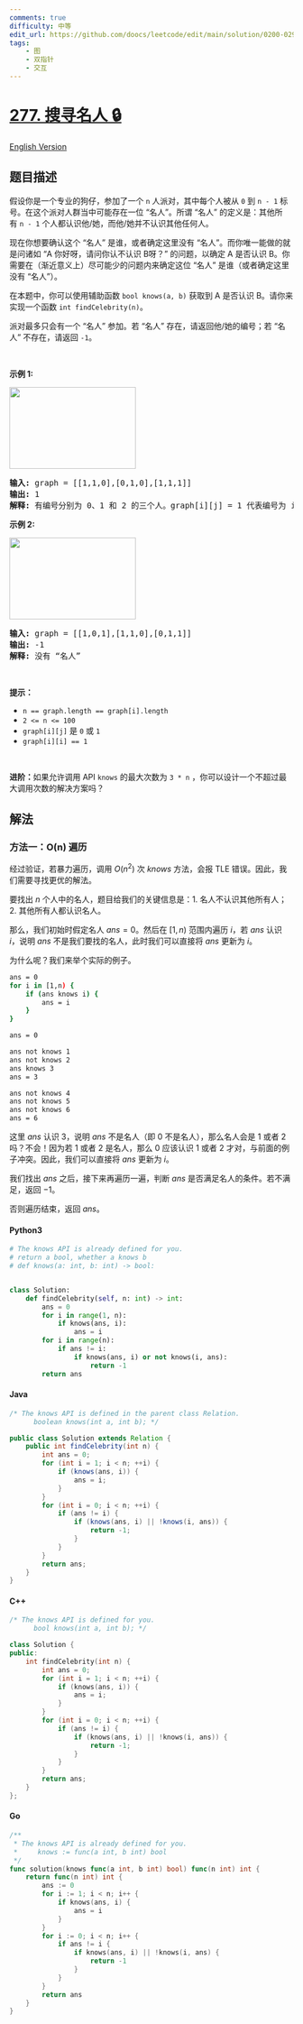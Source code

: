 ```yaml
---
comments: true
difficulty: 中等
edit_url: https://github.com/doocs/leetcode/edit/main/solution/0200-0299/0277.Find%20the%20Celebrity/README.md
tags:
    - 图
    - 双指针
    - 交互
---
```


<!-- problem:start -->

# [277. 搜寻名人 🔒](https://leetcode.cn/problems/find-the-celebrity)

[English Version](/solution/0200-0299/0277.Find%20the%20Celebrity/README_EN.md)

## 题目描述

<!-- description:start -->

<p>假设你是一个专业的狗仔，参加了一个&nbsp;<code>n</code>&nbsp;人派对，其中每个人被从&nbsp;<code>0</code>&nbsp;到&nbsp;<code>n - 1</code>&nbsp;标号。在这个派对人群当中可能存在一位&nbsp;“名人”。所谓 “名人” 的定义是：其他所有&nbsp;<code>n - 1</code>&nbsp;个人都认识他/她，而他/她并不认识其他任何人。</p>

<p>现在你想要确认这个 “名人” 是谁，或者确定这里没有&nbsp;“名人”。而你唯一能做的就是问诸如 “A&nbsp;你好呀，请问你认不认识&nbsp;B呀？”&nbsp;的问题，以确定 A 是否认识 B。你需要在（渐近意义上）尽可能少的问题内来确定这位 “名人” 是谁（或者确定这里没有 “名人”）。</p>

<p>在本题中，你可以使用辅助函数&nbsp;<code>bool knows(a, b)</code>&nbsp;获取到 A&nbsp;是否认识 B。请你来实现一个函数&nbsp;<code>int findCelebrity(n)</code>。</p>

<p>派对最多只会有一个 “名人” 参加。若&nbsp;“名人” 存在，请返回他/她的编号；若&nbsp;“名人”&nbsp;不存在，请返回&nbsp;<code>-1</code>。</p>

<p>&nbsp;</p>

<p><strong class="example">示例 1:</strong></p>
<img alt="" src="https://fastly.jsdelivr.net/gh/doocs/leetcode@main/solution/0200-0299/0277.Find%20the%20Celebrity/images/g1.jpg" style="width: 224px; height: 145px;" />
<pre>
<strong>输入: </strong>graph = [[1,1,0],[0,1,0],[1,1,1]]
<strong>输出: </strong>1
<strong>解释: </strong>有编号分别为 0、1 和 2 的三个人。graph[i][j] = 1 代表编号为 i 的人认识编号为 j 的人，而 graph[i][j] = 0 则代表编号为 i 的人不认识编号为 j 的人。“名人” 是编号 1 的人，因为 0 和 2 均认识他/她，但 1 不认识任何人。
</pre>
<strong> </strong>

<p><strong><strong class="example">示例&nbsp;2:</strong></strong></p>
<img alt="" src="https://fastly.jsdelivr.net/gh/doocs/leetcode@main/solution/0200-0299/0277.Find%20the%20Celebrity/images/g2.jpg" style="width: 224px; height: 145px;" />
<pre>
<strong>输入: </strong>graph = [[1,0,1],[1,1,0],[0,1,1]]
<strong>输出: </strong>-1
<strong>解释: </strong>没有 “名人”
</pre>

<p><strong>&nbsp;</strong></p>
<strong> </strong>

<p><strong><strong>提示：</strong></strong></p>
<strong> </strong>

<ul>
	<li><code>n == graph.length == graph[i].length</code></li>
	<li><code>2 &lt;= n &lt;= 100</code></li>
	<li><code>graph[i][j]</code> 是 <code>0</code> 或 <code>1</code></li>
	<li><code>graph[i][i] == 1</code></li>
</ul>
<strong> </strong>

<p><strong>&nbsp;</strong></p>
<strong> </strong>

<p><strong><strong>进阶：</strong></strong>如果允许调用 API <code>knows</code> 的最大次数为 <code>3 * n</code> ，你可以设计一个不超过最大调用次数的解决方案吗？</p>
<strong> </strong>

<ol>
</ol>
<strong> </strong>

<!-- description:end -->

## 解法

<!-- solution:start -->

### 方法一：O(n) 遍历

经过验证，若暴力遍历，调用 $O(n^2)$ 次 $knows$ 方法，会报 TLE 错误。因此，我们需要寻找更优的解法。

要找出 $n$ 个人中的名人，题目给我们的关键信息是：1. 名人不认识其他所有人；2. 其他所有人都认识名人。

那么，我们初始时假定名人 $ans=0$。然后在 $[1,n)$ 范围内遍历 $i$，若 $ans$ 认识 $i$，说明 $ans$ 不是我们要找的名人，此时我们可以直接将 $ans$ 更新为 $i$。

为什么呢？我们来举个实际的例子。

```bash
ans = 0
for i in [1,n) {
	if (ans knows i) {
		ans = i
	}
}

ans = 0

ans not knows 1
ans not knows 2
ans knows 3
ans = 3

ans not knows 4
ans not knows 5
ans not knows 6
ans = 6
```

这里 $ans$ 认识 $3$，说明 $ans$ 不是名人（即 $0$ 不是名人），那么名人会是 $1$ 或者 $2$ 吗？不会！因为若 $1$ 或者 $2$ 是名人，那么 $0$ 应该认识 $1$ 或者 $2$ 才对，与前面的例子冲突。因此，我们可以直接将 $ans$ 更新为 $i$。

我们找出 $ans$ 之后，接下来再遍历一遍，判断 $ans$ 是否满足名人的条件。若不满足，返回 $-1$。

否则遍历结束，返回 $ans$。

<!-- tabs:start -->

#### Python3

```python
# The knows API is already defined for you.
# return a bool, whether a knows b
# def knows(a: int, b: int) -> bool:


class Solution:
    def findCelebrity(self, n: int) -> int:
        ans = 0
        for i in range(1, n):
            if knows(ans, i):
                ans = i
        for i in range(n):
            if ans != i:
                if knows(ans, i) or not knows(i, ans):
                    return -1
        return ans
```

#### Java

```java
/* The knows API is defined in the parent class Relation.
      boolean knows(int a, int b); */

public class Solution extends Relation {
    public int findCelebrity(int n) {
        int ans = 0;
        for (int i = 1; i < n; ++i) {
            if (knows(ans, i)) {
                ans = i;
            }
        }
        for (int i = 0; i < n; ++i) {
            if (ans != i) {
                if (knows(ans, i) || !knows(i, ans)) {
                    return -1;
                }
            }
        }
        return ans;
    }
}
```

#### C++

```cpp
/* The knows API is defined for you.
      bool knows(int a, int b); */

class Solution {
public:
    int findCelebrity(int n) {
        int ans = 0;
        for (int i = 1; i < n; ++i) {
            if (knows(ans, i)) {
                ans = i;
            }
        }
        for (int i = 0; i < n; ++i) {
            if (ans != i) {
                if (knows(ans, i) || !knows(i, ans)) {
                    return -1;
                }
            }
        }
        return ans;
    }
};
```

#### Go

```go
/**
 * The knows API is already defined for you.
 *     knows := func(a int, b int) bool
 */
func solution(knows func(a int, b int) bool) func(n int) int {
	return func(n int) int {
		ans := 0
		for i := 1; i < n; i++ {
			if knows(ans, i) {
				ans = i
			}
		}
		for i := 0; i < n; i++ {
			if ans != i {
				if knows(ans, i) || !knows(i, ans) {
					return -1
				}
			}
		}
		return ans
	}
}
```

<!-- tabs:end -->

<!-- solution:end -->

<!-- problem:end -->
